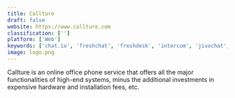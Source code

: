 ```yaml
---
title: Callture
draft: false 
website: https://www.callture.com
classification: ['']
platform: ['Web']
keywords: ['chat.io', 'freshchat', 'freshdesk', 'intercom', 'jivochat', 'kayako', 'live_guide', 'liveagent', 'livechat', 'loomion', 'lucky_orange', 'mibew', 'optkit', 'smart_display', 'textus', 'uservoice', 'zadarma', 'zendesk_chat', 'tawk.to']
image: logo.png
---
```

Callture is an online office phone service that offers all the major functionalities of high-end systems, minus the additional investments in expensive hardware and installation fees, etc.